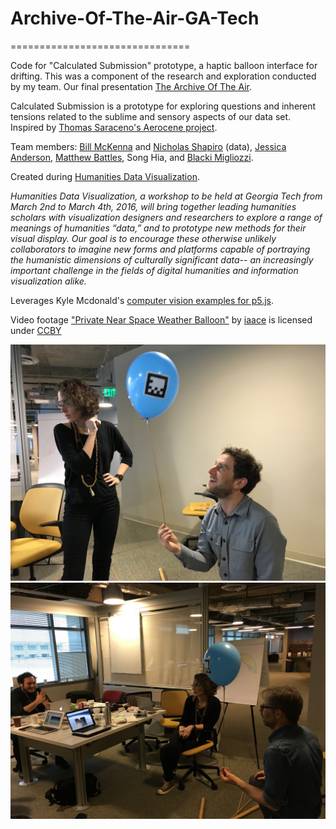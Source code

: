 # Archive-Of-The-Air-GA-Tech
===============================

Code for "Calculated Submission" prototype, a haptic balloon interface for drifting. This was a component of the research and exploration conducted by my team. Our final presentation <a href="https://github.com/SongHia/Archive-Of-The-Air-GA-Tech/blob/master/presentation.pdf">The Archive Of The Air</a>.

Calculated Submission is a prototype for exploring questions and inherent tensions related to the sublime and sensory aspects of our data set. Inspired by <a href="http://www.aerocene.com/">Thomas Saraceno's Aerocene project</a>.

Team members: <a href="http://mit.academia.edu/BillMcKenna">Bill McKenna</a> and <a href="https://chemheritage.academia.edu/NickShapiro">Nicholas Shapiro</a> (data), <a href="http://www.jessicology.com/">Jessica Anderson</a>, <a href="http://metalab.harvard.edu/people/">Matthew Battles</a>, Song Hia, and <a href="http://blacki.info/">Blacki Migliozzi</a>.

Created during <a href="http://humanitiesvis.lmc.gatech.edu/">Humanities Data Visualization</a>.

<em>Humanities Data Visualization, a workshop to be held at Georgia Tech from March 2nd to March 4th, 2016, will bring together leading humanities scholars with visualization designers and researchers to explore a range of meanings of humanities “data,” and to prototype new methods for their visual display. Our goal is to encourage these otherwise unlikely collaborators to imagine new forms and platforms capable of portraying the humanistic dimensions of culturally significant data-- an increasingly important challenge in the fields of digital humanities and information visualization alike.</em>


Leverages Kyle Mcdonald's <a href="https://github.com/kylemcdonald/cv-examples">computer vision examples for p5.js</a>.

Video footage <a href="https://www.youtube.com/watch?v=lIwUyskXkYM">"Private Near Space Weather Balloon"</a> by <a href="https://www.youtube.com/channel/UCjeCd8DgMf2yWU3yhAOV5UA">iaace</a> is licensed under <a href="http://creativecommons.org/licenses/by/2.0/">CCBY</a>


<img src="https://raw.githubusercontent.com/SongHia/Archive-Of-The-Air-GA-Tech/master/photos/02_testing.jpg">

<img src="https://raw.githubusercontent.com/SongHia/Archive-Of-The-Air-GA-Tech/master/photos/04_testing.jpg">